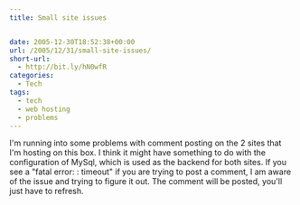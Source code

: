 ```yaml
---
title: Small site issues


date: 2005-12-30T18:52:38+00:00
url: /2005/12/31/small-site-issues/
short-url:
  - http://bit.ly/hN0wfR
categories:
  - Tech
tags:
  - tech
  - web hosting
  - problems
---
```

I'm running into some problems with comment posting on the 2 sites that I'm hosting on this box. I think it might have something to do with the configuration of MySql, which is used as the backend for both sites. If you see a "fatal error: : timeout" if you are trying to post a comment, I am aware of the issue and trying to figure it out. The comment will be posted, you'll just have to refresh.
